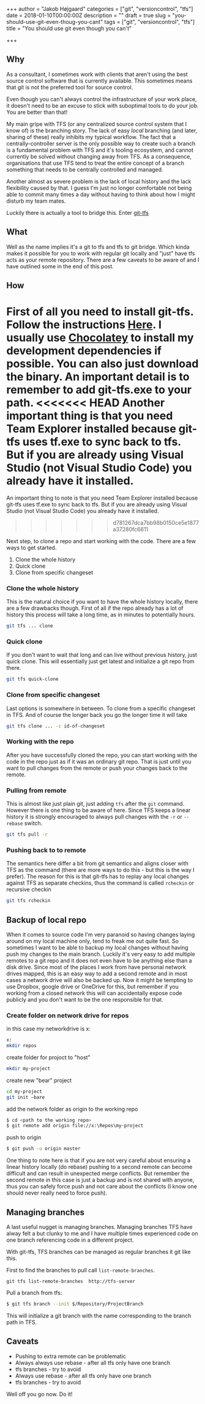 +++
author = "Jakob Højgaard"
categories = ["git", "versioncontrol", "tfs"]
date = 2018-01-10T00:00:00Z
description = ""
draft = true
slug = "you-should-use-git-even-thoug-you-cant"
tags = ["git", "versioncontrol", "tfs"]
title = "You should use git even though you can't"

+++

## Why

As a consultant, I sometimes work with clients that aren't using the best source control software that is currently available. This sometimes means that git is not the preferred tool for source control.

Even though you can't always control the infrastructure of your work place, it doesn't need to be an excuse to stick with suboptimal tools to do your job. You are better than that!

My main gripe with TFS (or any centralized source control system that I know of) is the branching story. The lack of easy *local* branching (and later, sharing of these) really inhibits my typical workflow. The fact that a centrally-controller server is the only possible way to create such a branch is a fundamental problem with TFS and it's tooling ecosystem, and cannot currently be solved without changing away from TFS. As a consequence, organisations that use TFS tend to treat the entire concept of a branch something that needs to be centrally controlled and managed.

Another almost as severe problem is the lack of local history and the lack flexibility caused by that. I guess I'm just no longer comfortable not being able to commit many times a day without having to think about how I might disturb my team mates.

Luckily there is actually a tool to bridge this. Enter [git-tfs](http://git-tfs.com/)

## What

Well as the name implies it's a git to tfs and tfs to git bridge. Which kinda makes it possible for you to work with regular git locally and "just" have tfs acts as your remote repository. There are a few caveats to be aware of and I have outlined some in the end of this post.

## How

First of all you need to install git-tfs. Follow the instructions [Here](https://github.com/git-tfs/git-tfs). I usually use [Chocolatey](https://chocolatey.org/) to install my development dependencies if possible. You can also just download the binary. An important detail is to remember to add git-tfs.exe to your path.
<<<<<<< HEAD
Another important thing is that you need Team Explorer installed because git-tfs uses tf.exe to sync back to tfs. But if you are already using Visual Studio (not Visual Studio Code) you already have it installed.
=======
An important thing to note is that you need Team Explorer installed because git-tfs uses tf.exe to sync back to tfs. But if you are already using Visual Studio (not Visual Studio Code) you already have it installed.
>>>>>>> d781267dca7bb98b0150ce5e1877a37280fc6611

Next step, to clone a repo and start working with the code. There are a few ways to get started.

1. Clone the whole history
1. Quick clone
1. Clone from specific changeset

### Clone the whole history

This is the natural choice if you want to have the whole history locally, there are a few drawbacks though. First of all if the repo already has a lot of history this process will take a long time, as in minutes to potentially hours.

```bash
git tfs ... clone
```

### Quick clone

If you don't want to wait that long and can live without previous history, just quick clone. This will essentially just get latest and initialize a git repo from there.

```bash
git tfs quick-clone
```

### Clone from specific changeset

Last options is somewhere in between. To clone from a specific changeset in TFS. And of course the longer back you go the longer time it will take

```bash
git tfs clone ... -c id-of-changeset
```

### Working with the repo

After you have successfully cloned the repo, you can start working with the code in the repo just as if it was an ordinary git repo. That is just until you want to pull changes from the remote or push your changes back to the remote.

### Pulling from remote

This is almost like just plain git, just adding `tfs` after the `git` command. However there is one thing to be aware of here. Since TFS keeps a linear history it is strongly encouraged to always pull changes with the `-r` or `--rebase` switch.

```bash
git tfs pull -r
```

### Pushing back to to remote

The semantics here differ a bit from git semantics and aligns closer with TFS as the command (there are more ways to do this - but this is the way I prefer). The reason for this is that git-tfs has to replay any local changes against TFS as separate checkins, thus the command is called `rcheckin` or recursive checkin

```bash
git tfs rcheckin
```


## Backup of local repo

When it comes to source code I'm very paranoid so having changes laying around on my local machine only, tend to freak me out quite fast. So sometimes I want to be able to backup my local changes without having push my changes to the main branch. Luckily it's very easy to add multiple remotes to a git repo and it does not even have to be anything else than a disk drive. Since most of the places I work from have personal network drives mapped, this is an easy way to add a second remote and in most cases a network drive will also be backed up. Now it might be tempting to use Dropbox, google drive or OneDrive for this, but remember if you working from a closed network this will can accidentally expose code publicly and you don't want to be the one responsible for that.


### Create folder on network drive for repos

in this case my networkdrive is x:

```bash
x:
mkdir repos
```

create folder for projoct to "host"

```bash
mkdir my-project
```

create new "bear" project

```bash
cd my-project
git init —bare
```

add the network folder as origin to the working repo

```bash
$ cd <path to the working repo>
$ git remote add origin file://x:\Repos\my-project
```

push to origin

```bash
$ git push -u origin master
```

One thing to note here is that if you are not very careful about ensuring a linear history locally (do rebase) pushing to a second remote can become difficult and can result in unexpected merge conflicts. But remember the second remote in this case is just a backup and is not shared with anyone, thus you can safely force push and not care about the conflicts (I know one should never really need to force push).


## Managing branches

A last useful nugget is managing branches. Managing branches TFS have alway felt a but clunky to me and I have multiple times experienced code on one branch referencing code in a different project.

With git-tfs, TFS branches can be managed as regular branches it git like this.

First to find the branches to pull call `list-remote-branches`.

```
git tfs list-remote-branches  http://tfs-server
```

Pull a branch from tfs:

```bash
$ git tfs branch --init $/Repository/ProjectBranch
```

This will initialize a git branch with the name corresponding to the branch path in TFS.


## Caveats

- Pushing to extra remote can be problematic
- Always always use rebase - after all tfs only have one branch
- tfs branches - try to avoid
- Always use rebase - after all tfs only have one branch
- tfs branches - try to avoid

Well off you go now. Do it!
